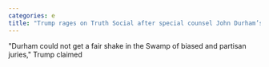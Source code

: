 ```yaml
---
categories: e
title: "Trump rages on Truth Social after special counsel John Durham’s yearslong investigation flops"
---
```

"Durham could not get a fair shake in the Swamp of biased and partisan juries," Trump claimed